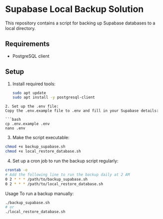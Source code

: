 # Supabase Local Backup Solution

This repository contains a script for backing up Supabase databases to a local directory.

## Requirements

- PostgreSQL client

## Setup

1. Install required tools:
   ```bash
   sudo apt update
   sudo apt install -y postgresql-client
```
2. Set up the .env file:
Copy the .env.example file to .env and fill in your Supabase details:

```bash
cp .env.example .env
nano .env
```

3. Make the script executable:
```bash
chmod +x backup_supabase.sh
chmod +x local_restore_database.sh

```
4. Set up a cron job to run the backup script regularly:
```bash
crontab -e
# Add the following line to run the backup daily at 2 AM
0 2 * * * /path/to/backup_supabase.sh
0 2 * * * /path/to/local_restore_database.sh
```

Usage
To run a backup manually:
```bash
./backup_supabase.sh
# or
./local_restore_database.sh
```
